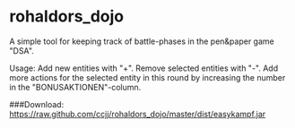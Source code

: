 # rohaldors_dojo
A simple tool for keeping track of battle-phases in the pen&paper game "DSA".

Usage:
Add new entities with "+".
Remove selected entities with "-".
Add more actions for the selected entity in this round by increasing the number in the "BONUSAKTIONEN"-column.

###Download: https://raw.github.com/ccjj/rohaldors_dojo/master/dist/easykampf.jar
